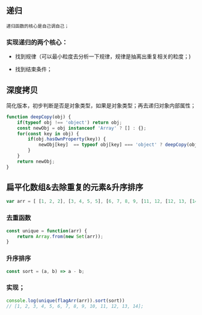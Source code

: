 ## 递归
    递归函数的核心是自己调自己；
### 实现递归的两个核心：
- 找到规律（可以最小粒度去分析一下规律，规律是抽离出重复相关的粒度；)

- 找到结束条件；

## 深度拷贝
简化版本，初步判断是否是对象类型，如果是对象类型；再去递归对象内部属性；
```js
function deepCopy(obj) {
    if(typeof obj !== 'object') return obj;
    const newObj = obj instanceof 'Array' ? [] : {};
    for(const key in obj) {
        if(obj.hasOwnProperty(key)) {
            newObj[key]  == typeof obj[key] === 'object' ? deepCopy(obj[key]) : obj[key];
        }
    }
    return newObj;
}
```
## 扁平化数组&去除重复的元素&升序排序
```js
var arr = [ [1, 2, 2], [3, 4, 5, 5], [6, 7, 8, 9, [11, 12, [12, 13, [14] ] ] ], 10];
```
### 去重函数
```js
const unique = function(arr) {
    return Array.from(new Set(arr));
}
```
### 升序排序
```js
const sort = (a, b) => a - b;
```
### 实现；
```js
console.log(unique(flagArr(arr)).sort(sort))
// [1, 2, 3, 4, 5, 6, 7, 8, 9, 10, 11, 12, 13, 14];
```